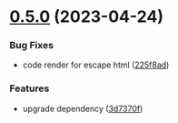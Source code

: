 # [0.5.0](https://github.com/qq15725/veno-ui/compare/v0.4.24...v0.5.0) (2023-04-24)


### Bug Fixes

* code render for escape html ([225f8ad](https://github.com/qq15725/veno-ui/commit/225f8ad3fb2bc08e64fccf76342b0b3c94951cf8))


### Features

* upgrade dependency ([3d7370f](https://github.com/qq15725/veno-ui/commit/3d7370f8b7aeba316acc8306207066d2a06f57c3))



